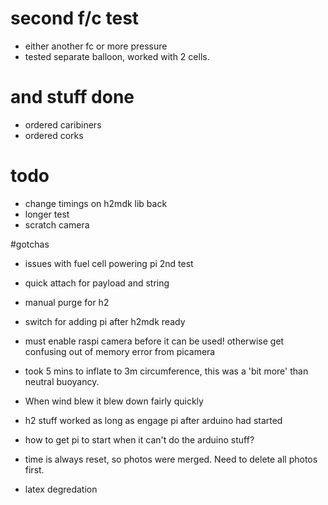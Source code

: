 # second f/c test

- either another fc or more pressure
- tested separate balloon, worked with 2 cells.

# and stuff done

- ordered caribiners
- ordered corks

# todo

- change timings on h2mdk lib back
- longer test
- scratch camera



#gotchas

* issues with fuel cell powering pi 2nd test
* quick attach for payload and string
* manual purge for h2
* switch for adding pi after h2mdk ready

* must enable raspi camera before it can be used!
otherwise get confusing out of memory error from picamera

* took 5 mins to inflate to 3m circumference, this was a 'bit more' than neutral buoyancy. 

* When wind blew it blew down fairly quickly

* h2 stuff worked as long as engage pi after arduino had started

* how to get pi to start when it can't do the arduino stuff?

* time is always reset, so photos were merged. Need to delete all photos first.

* latex degredation
